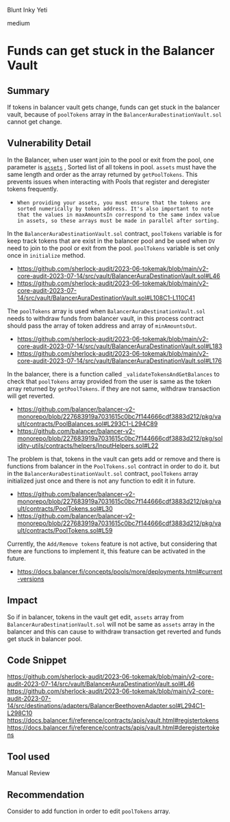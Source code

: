 Blunt Inky Yeti

medium

# Funds can get stuck in the Balancer Vault
## Summary
If tokens in balancer vault gets change, funds can get stuck in the balancer vault, because of `poolTokens` array in the `BalancerAuraDestinationVault.sol` cannot get change.

## Vulnerability Detail
In the Balancer, when user want join to the pool or exit from the pool, one parameter is [`assets`](https://docs.balancer.fi/reference/joins-and-exits/pool-joins.html#token-ordering) , Sorted list of all tokens in pool. `assets` must have the same length and order as the array returned by `getPoolTokens`. This prevents issues when interacting with Pools that register and deregister tokens frequently.

- ```When providing your assets, you must ensure that the tokens are sorted numerically by token address. It's also important to note that the values in maxAmountsIn correspond to the same index value in assets, so these arrays must be made in parallel after sorting.```

In the `BalancerAuraDestinationVault.sol` contract, `poolTokens` variable is for keep track tokens that are exist in the balancer pool and be used when `DV` need to join to the pool or exit from the pool. `poolTokens` variable is set only once in `initialize` method.
- https://github.com/sherlock-audit/2023-06-tokemak/blob/main/v2-core-audit-2023-07-14/src/vault/BalancerAuraDestinationVault.sol#L46
- https://github.com/sherlock-audit/2023-06-tokemak/blob/main/v2-core-audit-2023-07-14/src/vault/BalancerAuraDestinationVault.sol#L108C1-L110C41

The `poolTokens` array is used when `BalancerAuraDestinationVault.sol` needs to withdraw funds from balancer vault, in this process contract should pass the array of token address and array of `minAmountsOut`.
- https://github.com/sherlock-audit/2023-06-tokemak/blob/main/v2-core-audit-2023-07-14/src/vault/BalancerAuraDestinationVault.sol#L183
- https://github.com/sherlock-audit/2023-06-tokemak/blob/main/v2-core-audit-2023-07-14/src/vault/BalancerAuraDestinationVault.sol#L176

In the balancer, there is a function called `_validateTokensAndGetBalances` to check that `poolTokens` array provided from the user is same as the token array returned by `getPoolTokens`. if they are not same, withdraw transaction will get reverted.
- https://github.com/balancer/balancer-v2-monorepo/blob/227683919a7031615c0bc7f144666cdf3883d212/pkg/vault/contracts/PoolBalances.sol#L293C1-L294C89
- https://github.com/balancer/balancer-v2-monorepo/blob/227683919a7031615c0bc7f144666cdf3883d212/pkg/solidity-utils/contracts/helpers/InputHelpers.sol#L22

The problem is that, tokens in the vault can gets add or remove and there is functions from balancer in the `PoolTokens.sol` contract in order to do it. but in the `BalancerAuraDestinationVault.sol` contract, `poolTokens` array initialized just once and there is not any function to edit it in future.
- https://github.com/balancer/balancer-v2-monorepo/blob/227683919a7031615c0bc7f144666cdf3883d212/pkg/vault/contracts/PoolTokens.sol#L30
- https://github.com/balancer/balancer-v2-monorepo/blob/227683919a7031615c0bc7f144666cdf3883d212/pkg/vault/contracts/PoolTokens.sol#L59

Currently, the `Add/Remove tokens` feature is not active, but considering that there are functions to implement it, this feature can be activated in the future.
- https://docs.balancer.fi/concepts/pools/more/deployments.html#current-versions

## Impact
So if in balancer, tokens in the vault get edit, `assets` array from `BalancerAuraDestinationVault.sol` will not be same as `assets` array in the balancer and this can cause to withdraw transaction get reverted and funds get stuck in balancer pool.

## Code Snippet
https://github.com/sherlock-audit/2023-06-tokemak/blob/main/v2-core-audit-2023-07-14/src/vault/BalancerAuraDestinationVault.sol#L46
https://github.com/sherlock-audit/2023-06-tokemak/blob/main/v2-core-audit-2023-07-14/src/destinations/adapters/BalancerBeethovenAdapter.sol#L294C1-L298C10
https://docs.balancer.fi/reference/contracts/apis/vault.html#registertokens
https://docs.balancer.fi/reference/contracts/apis/vault.html#deregistertokens

## Tool used
Manual Review

## Recommendation
Consider to add function in order to edit `poolTokens` array.